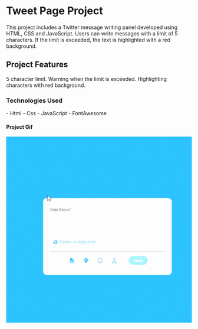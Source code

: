 <h1>Tweet Page Project </h1>

<p>This project includes a Twitter message writing panel developed using HTML, CSS and JavaScript. Users can write messages with a limit of 5 characters. If the limit is exceeded, the text is highlighted with a red background.</p>

<h2>Project Features</h2> 
5 character limit.
Warning when the limit is exceeded.
Highlighting characters with red background.

<h3>Technologies Used</h3> 
- Html
- Css
- JavaScript
- FontAwesome

<h4>Project Gif</h4>

<img src="./assets/tweetpage.gif">
